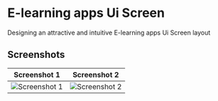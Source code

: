 # E-learning apps Ui Screen

Designing an attractive and intuitive E-learning apps Ui Screen layout

## Screenshots

| Screenshot 1 | Screenshot 2 |
|--------------|--------------|
| ![Screenshot 1](https://github.com/Jihad82/E-learning-apps-ui-using-flutter/assets/91656309/1dbe6ca4-de5f-442f-a8f6-8953845e0ac9) | ![Screenshot 2](https://github.com/Jihad82/E-learning-apps-ui-using-flutter/assets/91656309/04f4c4e8-add6-424e-b68e-019753d32d39) |

